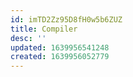 ```yaml
---
id: imTD2Zz95D8fH0w5b6ZUZ
title: Compiler
desc: ''
updated: 1639956541248
created: 1639956052779
---
```


